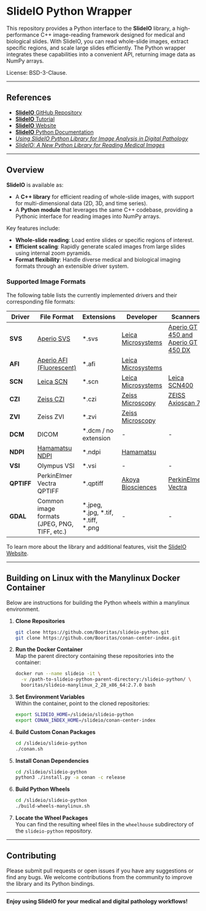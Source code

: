 # SlideIO Python Wrapper

This repository provides a Python interface to the **SlideIO** library, a high-performance C++ image-reading framework designed for medical and biological slides. With SlideIO, you can read whole-slide images, extract specific regions, and scale large slides efficiently. The Python wrapper integrates these capabilities into a convenient API, returning image data as NumPy arrays.

License:  BSD-3-Clause.

---

## References
- [**SlideIO** GitHub Repository](https://github.com/Booritas/slideio)
- [**SlideIO** Tutorial](https://github.com/Booritas/slideio-tutorial)
- [**SlideIO** Website](https://www.slideio.com)
- [**SlideIO** Python Documentation](https://www.slideio.com/sphinx/)
- [*Using SlideIO Python Library for Image Analysis in Digital Pathology*](https://blog.gopenai.com/using-slideio-python-library-for-image-analysis-in-digital-pathology-ea9e71a4b430)
- [*SlideIO: A New Python Library for Reading Medical Images*](https://towardsdatascience.com/slideio-a-new-python-library-for-reading-medical-images-11858a522059)

---

## Overview

**SlideIO** is available as:
- A **C++ library** for efficient reading of whole-slide images, with support for multi-dimensional data (2D, 3D, and time series).
- A **Python module** that leverages the same C++ codebase, providing a Pythonic interface for reading images into NumPy arrays.

Key features include:
- **Whole-slide reading**: Load entire slides or specific regions of interest.  
- **Efficient scaling**: Rapidly generate scaled images from large slides using internal zoom pyramids.  
- **Format flexibility**: Handle diverse medical and biological imaging formats through an extensible driver system.

### Supported Image Formats

The following table lists the currently implemented drivers and their corresponding file formats:

| **Driver** | **File Format** | **Extensions** | **Developer** | **Scanners** |
|------------|-----------------|----------------|---------------|--------------|
| **SVS**    | [Aperio SVS](https://www.leicabiosystems.com/en-de/digital-pathology/manage/aperio-imagescope/) | *.svs | [Leica Microsystems](https://www.leicabiosystems.com/) | [Aperio GT 450 and Aperio GT 450 DX](https://www.leicabiosystems.com/en-de/digital-pathology/scan/) |
| **AFI**    | [Aperio AFI (Fluorescent)](https://www.pathologynews.com/fileformats/leica-afi/) | *.afi | [Leica Microsystems](https://www.leicabiosystems.com/) |  |
| **SCN**    | [Leica SCN](https://www.leica-microsystems.com/) | *.scn | [Leica Microsystems](https://www.leicabiosystems.com/) | [Leica SCN400](https://www.leicabiosystems.com/en-de/news-events/leica-microsystems-launches-scn400-f-combined-fluorescence-and-brightfield-slide/) |
| **CZI**    | [Zeiss CZI](https://www.zeiss.com/microscopy/en/products/software/zeiss-zen/czi-image-file-format.html) | *.czi | [Zeiss Microscopy](https://www.zeiss.com/microscopy/en/home.html?vaURL=www.zeiss.com/microscopy) | [ZEISS Axioscan 7](https://www.zeiss.com/microscopy/en/products/imaging-systems/axioscan-for-biology.html) |
| **ZVI**    | Zeiss ZVI | *.zvi | [Zeiss Microscopy](https://www.zeiss.com/microscopy/en/home.html?vaURL=www.zeiss.com/microscopy) |  |
| **DCM**    | DICOM | *.dcm / no extension | - | - |
| **NDPI**   | [Hamamatsu NDPI](https://www.hamamatsu.com/eu/en/product/life-science-and-medical-systems/digital-slide-scanner/U12388-01.html) | *.ndpi | [Hamamatsu](https://www.hamamatsu.com/eu/en.html) |  |
| **VSI**    | Olympus VSI | *.vsi | - | - |
| **QPTIFF** | PerkinElmer Vectra QPTIFF | *.qptiff | [Akoya Biosciences](https://www.akoyabio.com/software-data-analysis/) | [PerkinElmer Vectra](https://www.akoyabio.com/phenoimager/instruments/vectra-3-0/) |
| **GDAL**   | Common image formats (JPEG, PNG, TIFF, etc.) | *.jpeg, *.jpg, *.tif, *.tiff, *.png | - | - |

To learn more about the library and additional features, visit the [SlideIO Website](https://booritas.github.io/slideio/).

---

## Building on Linux with the Manylinux Docker Container

Below are instructions for building the Python wheels within a manylinux environment.

1. **Clone Repositories**  
   ```bash
   git clone https://github.com/Booritas/slideio-python.git
   git clone https://github.com/Booritas/conan-center-index.git
   ```

2. **Run the Docker Container**  
   Map the parent directory containing these repositories into the container:
   ```bash
   docker run --name slideio -it \
     -v /path-to-slideio-python-parent-directory:/slideio-python/ \
     booritas/slideio-manylinux_2_28_x86_64:2.7.0 bash
   ```

3. **Set Environment Variables**  
   Within the container, point to the cloned repositories:
   ```bash
   export SLIDEIO_HOME=/slideio/slideio-python
   export CONAN_INDEX_HOME=/slideio/conan-center-index
   ```

4. **Build Custom Conan Packages**  
   ```bash
   cd /slideio/slideio-python
   ./conan.sh
   ```

5. **Install Conan Dependencies**  
   ```bash
   cd /slideio/slideio-python
   python3 ./install.py -a conan -c release
   ```

6. **Build Python Wheels**  
   ```bash
   cd /slideio/slideio-python
   ./build-wheels-manylinux.sh
   ```

7. **Locate the Wheel Packages**  
   You can find the resulting wheel files in the `wheelhouse` subdirectory of the `slideio-python` repository.

---

## Contributing
Please submit pull requests or open issues if you have any suggestions or find any bugs. We welcome contributions from the community to improve the library and its Python bindings.

---

**Enjoy using SlideIO for your medical and digital pathology workflows!**